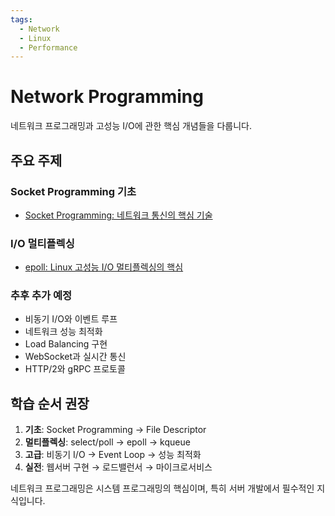 ```yaml
---
tags:
  - Network
  - Linux
  - Performance
---
```


# Network Programming

네트워크 프로그래밍과 고성능 I/O에 관한 핵심 개념들을 다룹니다.

## 주요 주제

### Socket Programming 기초
- [Socket Programming: 네트워크 통신의 핵심 기술](socket.md)

### I/O 멀티플렉싱
- [epoll: Linux 고성능 I/O 멀티플렉싱의 핵심](epoll.md)

### 추후 추가 예정
- 비동기 I/O와 이벤트 루프
- 네트워크 성능 최적화
- Load Balancing 구현
- WebSocket과 실시간 통신
- HTTP/2와 gRPC 프로토콜

## 학습 순서 권장

1. **기초**: Socket Programming → File Descriptor
2. **멀티플렉싱**: select/poll → epoll → kqueue
3. **고급**: 비동기 I/O → Event Loop → 성능 최적화
4. **실전**: 웹서버 구현 → 로드밸런서 → 마이크로서비스

네트워크 프로그래밍은 시스템 프로그래밍의 핵심이며, 특히 서버 개발에서 필수적인 지식입니다.